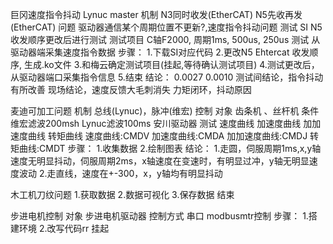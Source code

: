 巨冈速度指令抖动
    Lynuc master 机制
        N3同时收发(EtherCAT)
        N5先收再发(EtherCAT)
    问题
        驱动器通信某个周期位置不更新?,速度指令抖动问题
    测试
        SI N5收发顺序更改后进行测试
        测试项目
            C轴F2000, 周期1ms, 500us, 250us 测试
            从驱动器端采集速度指令数据
    步骤：
        1.下载SI对应代码
        2.更改N5 Ehtercat 收发顺序, 生成.ko文件
        3.和梅云确定测试项目(挂起,等待确认测试项目)
        4.测试更改后，从驱动器端口采集指令信息 
        5.结束
    结论：
        0.0027
        0.0010
        测试间结论，指令抖动有所改善
        现场结论，速度反馈大毛刺消失
        力矩闭环，抖动原因

麦迪可加工问题
    机制
        总线(Lynuc)，脉冲(维宏) 控制
    对象
        齿条机 、丝杆机
    条件
        维宏滤波200msh Lynuc滤波100ms 安川驱动器
    测试
        速度曲线 加速度曲线 加加速度曲线 转矩曲线
        速度曲线:CMDV
        加速度曲线:CMDA
        加加速度曲线:CMDJ
        转矩曲线:CMDT
    步骤：
        1.收集数据
        2.绘制图表
    结论：
        1.走圆，伺服周期1ms,x,y轴速度无明显抖动，伺服周期2ms，x轴速度在变速时，有明显过冲，y轴无明显速度波动
        2.走直线，速度在+-300，x，y轴均有明显抖动   


木工机刀纹问题
    1.获取数据
    2.数据可视化
    3.保存数据
    结束

步进电机控制
    对象
        步进电机驱动器
    控制方式
        串口 modbusmtr控制
    步骤：
        1.搭建环境
        2.改写代码rr
        挂起



        
        
        